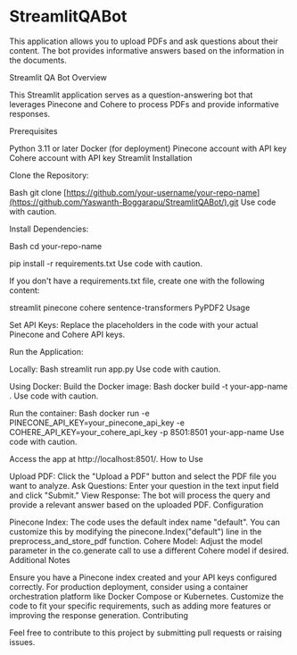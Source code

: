 # StreamlitQABot
This application allows you to upload PDFs and ask questions about their content. The bot provides informative answers based on the information in the documents.

Streamlit QA Bot
Overview

This Streamlit application serves as a question-answering bot that leverages Pinecone and Cohere to process PDFs and provide informative responses.

Prerequisites

Python 3.11 or later
Docker (for deployment)
Pinecone account with API key
Cohere account with API key
Streamlit
Installation

Clone the Repository:

Bash
git clone [https://github.com/your-username/your-repo-name](https://github.com/Yaswanth-Boggarapu/StreamlitQABot/).git
Use code with caution.

Install Dependencies:

Bash
cd your-repo-name   

pip install -r requirements.txt
Use code with caution.

If you don't have a requirements.txt file, create one with the following content:

streamlit
pinecone
cohere
sentence-transformers
PyPDF2
Usage

Set API Keys:
Replace the placeholders in the code with your actual Pinecone and Cohere API keys.

Run the Application:

Locally:
Bash
streamlit run app.py
Use code with caution.

Using Docker: Build the Docker image:
Bash
docker build -t your-app-name .
Use code with caution.

Run the container:
Bash
docker run -e PINECONE_API_KEY=your_pinecone_api_key -e COHERE_API_KEY=your_cohere_api_key -p 8501:8501 your-app-name
Use code with caution.

Access the app at http://localhost:8501/.
How to Use

Upload PDF: Click the "Upload a PDF" button and select the PDF file you want to analyze.
Ask Questions: Enter your question in the text input field and click "Submit."
View Response: The bot will process the query and provide a relevant answer based on the uploaded PDF.
Configuration

Pinecone Index: The code uses the default index name "default". You can customize this by modifying the pinecone.Index("default") line in the preprocess_and_store_pdf function.
Cohere Model: Adjust the model parameter in the co.generate call to use a different Cohere model if desired.
Additional Notes

Ensure you have a Pinecone index created and your API keys configured correctly.
For production deployment, consider using a container orchestration platform like Docker Compose or Kubernetes.
Customize the code to fit your specific requirements, such as adding more features or improving the response generation.
Contributing

Feel free to contribute to this project by submitting pull requests or raising issues.
